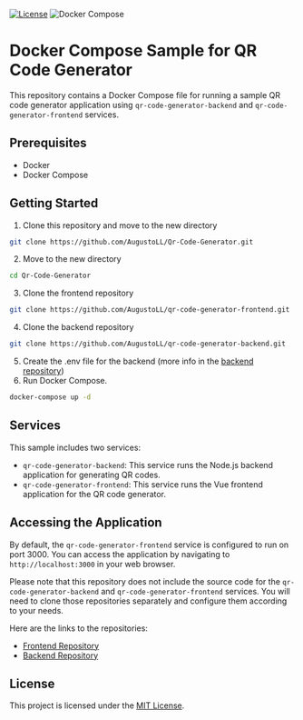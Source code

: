 [![License](https://img.shields.io/badge/License-MIT-blue?style=for-the-badge)](https://opensource.org/licenses/MIT)
![Docker Compose](https://img.shields.io/badge/docker-compose?style=for-the-badge&logo=docker&logoColor=%23f45283&color=%230898e8)


# Docker Compose Sample for QR Code Generator

This repository contains a Docker Compose file for running a sample QR code generator application using `qr-code-generator-backend` and `qr-code-generator-frontend` services. 

## Prerequisites

- Docker
- Docker Compose

## Getting Started

1. Clone this repository and move to the new directory
```sh
git clone https://github.com/AugustoLL/Qr-Code-Generator.git
```
2. Move to the new directory
```sh
cd Qr-Code-Generator
```
3. Clone the frontend repository
```sh
git clone https://github.com/AugustoLL/qr-code-generator-frontend.git
```
4. Clone the backend repository
```sh
git clone https://github.com/AugustoLL/qr-code-generator-backend.git
```
5. Create the .env file for the backend (more info in the [backend repository](https://github.com/AugustoLL/Qr-Code-Generator-Backend))
6. Run Docker Compose.
```sh
docker-compose up -d
```

## Services

This sample includes two services:

- `qr-code-generator-backend`: This service runs the Node.js backend application for generating QR codes.
- `qr-code-generator-frontend`: This service runs the Vue frontend application for the QR code generator.

## Accessing the Application

By default, the `qr-code-generator-frontend` service is configured to run on port 3000. You can access the application by navigating to `http://localhost:3000` in your web browser.

Please note that this repository does not include the source code for the `qr-code-generator-backend` and `qr-code-generator-frontend` services. You will need to clone those repositories separately and configure them according to your needs.


Here are the links to the repositories:

- [Frontend Repository](https://github.com/AugustoLL/Qr-Code-Generator-Frontend)
- [Backend Repository](https://github.com/AugustoLL/Qr-Code-Generator-Backend)

## License

This project is licensed under the [MIT License](LICENSE).